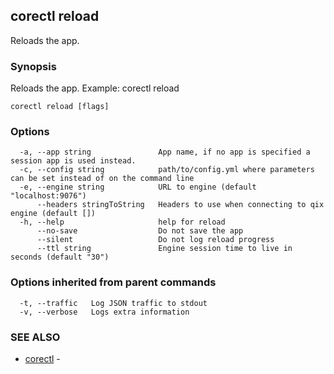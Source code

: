 ## corectl reload

Reloads the app.

### Synopsis

Reloads the app. Example: corectl reload

```
corectl reload [flags]
```

### Options

```
  -a, --app string               App name, if no app is specified a session app is used instead.
  -c, --config string            path/to/config.yml where parameters can be set instead of on the command line
  -e, --engine string            URL to engine (default "localhost:9076")
      --headers stringToString   Headers to use when connecting to qix engine (default [])
  -h, --help                     help for reload
      --no-save                  Do not save the app
      --silent                   Do not log reload progress
      --ttl string               Engine session time to live in seconds (default "30")
```

### Options inherited from parent commands

```
  -t, --traffic   Log JSON traffic to stdout
  -v, --verbose   Logs extra information
```

### SEE ALSO

* [corectl](corectl.md)	 - 

